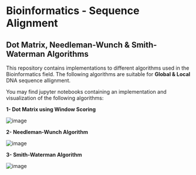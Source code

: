 # Bioinformatics - Sequence Alignment 
## Dot Matrix, Needleman-Wunch & Smith-Waterman Algorithms

 This repository contains implementations to different algorithms used in the Bioinformatics field. 
 The following algorithms are suitable for **Global & Local**  DNA sequence allignment. 

 You may find jupyter notebooks containing an implementation and visualization of the following algorithms: 

 **1- Dot Matrix using Window Scoring**
  
  ![image](https://user-images.githubusercontent.com/48836158/119528199-48846880-bd81-11eb-818c-4dc939def6e9.png)
  
 **2- Needleman-Wunch Algorithm**
 
![image](https://user-images.githubusercontent.com/48836158/119815159-8a312280-beeb-11eb-95ef-f77b6c73d9a3.png)

 **3- Smith-Waterman Algorithm**
 
![image](https://user-images.githubusercontent.com/48836158/119815020-62da5580-beeb-11eb-88f1-ac18e02efbd1.png)
